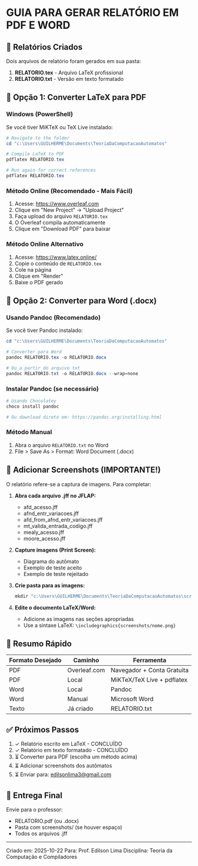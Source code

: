 # GUIA PARA GERAR RELATÓRIO EM PDF E WORD

## 📄 Relatórios Criados

Dois arquivos de relatório foram gerados em sua pasta:

1. **RELATORIO.tex** - Arquivo LaTeX profissional
2. **RELATORIO.txt** - Versão em texto formatado

## 🔄 Opção 1: Converter LaTeX para PDF

### Windows (PowerShell)

Se você tiver MiKTeX ou TeX Live instalado:

```powershell
# Navigate to the folder
cd "c:\Users\GUILHERME\Documents\TeoriaDaComputacaoAutomatos"

# Compile LaTeX to PDF
pdflatex RELATORIO.tex

# Run again for correct references
pdflatex RELATORIO.tex
```

### Método Online (Recomendado - Mais Fácil)

1. Acesse: https://www.overleaf.com
2. Clique em "New Project" → "Upload Project"
3. Faça upload do arquivo `RELATORIO.tex`
4. O Overleaf compila automaticamente
5. Clique em "Download PDF" para baixar

### Método Online Alternativo

1. Acesse: https://www.latex.online/
2. Copie o conteúdo de `RELATORIO.tex`
3. Cole na página
4. Clique em "Render"
5. Baixe o PDF gerado

## 📝 Opção 2: Converter para Word (.docx)

### Usando Pandoc (Recomendado)

Se você tiver Pandoc instalado:

```powershell
cd "c:\Users\GUILHERME\Documents\TeoriaDaComputacaoAutomatos"

# Converter para Word
pandoc RELATORIO.tex -o RELATORIO.docx

# Ou a partir do arquivo txt
pandoc RELATORIO.txt -o RELATORIO.docx --wrap=none
```

### Instalar Pandoc (se necessário)

```powershell
# Usando Chocolatey
choco install pandoc

# Ou download direto em: https://pandoc.org/installing.html
```

### Método Manual

1. Abra o arquivo `RELATORIO.txt` no Word
2. File > Save As > Format: Word Document (.docx)

## 📸 Adicionar Screenshots (IMPORTANTE!)

O relatório refere-se a captura de imagens. Para completar:

1. **Abra cada arquivo .jff no JFLAP:**
   - afd_acesso.jff
   - afnd_entr_variacoes.jff
   - afd_from_afnd_entr_variacoes.jff
   - mt_valida_entrada_codigo.jff
   - mealy_acesso.jff
   - moore_acesso.jff

2. **Capture imagens (Print Screen):**
   - Diagrama do autômato
   - Exemplo de teste aceito
   - Exemplo de teste rejeitado

3. **Crie pasta para as imagens:**
   ```powershell
   mkdir "c:\Users\GUILHERME\Documents\TeoriaDaComputacaoAutomatos\screenshots"
   ```

4. **Edite o documento LaTeX/Word:**
   - Adicione as imagens nas seções apropriadas
   - Use a sintaxe LaTeX: `\includegraphics{screenshots/nome.png}`

## 🚀 Resumo Rápido

| Formato Desejado | Caminho | Ferramenta |
|---|---|---|
| PDF | Overleaf.com | Navegador + Conta Gratuita |
| PDF | Local | MiKTeX/TeX Live + pdflatex |
| Word | Local | Pandoc |
| Word | Manual | Microsoft Word |
| Texto | Já criado | RELATORIO.txt |

## ✅ Próximos Passos

1. ✓ Relatório escrito em LaTeX - CONCLUÍDO
2. ✓ Relatório em texto formatado - CONCLUÍDO
3. ⏳ Converter para PDF (escolha um método acima)
4. ⏳ Adicionar screenshots dos autômatos
5. ⏳ Enviar para: edilsonlima3@gmail.com

## 📧 Entrega Final

Envie para o professor:
- RELATORIO.pdf (ou .docx)
- Pasta com screenshots/ (se houver espaço)
- Todos os arquivos .jff

---

Criado em: 2025-10-22
Para: Prof. Edilson Lima
Disciplina: Teoria da Computação e Compiladores
